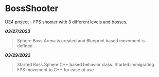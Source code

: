 # BossShooter
UE4 project - FPS shooter with 3 different levels and bosses.

**_03/27/2023_**
> Sphere Boss Arena is created and Blueprint based movement is defined

**_03/29/2023_**
> Started Boss Sphere C++ based behavior class. Started immigrating FPS movement to C++ for ease of use